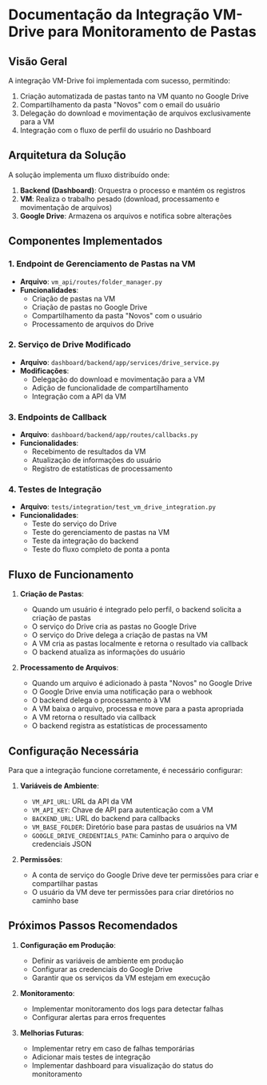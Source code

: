# Documentação da Integração VM-Drive para Monitoramento de Pastas

## Visão Geral

A integração VM-Drive foi implementada com sucesso, permitindo:

1. Criação automatizada de pastas tanto na VM quanto no Google Drive
2. Compartilhamento da pasta "Novos" com o email do usuário
3. Delegação do download e movimentação de arquivos exclusivamente para a VM
4. Integração com o fluxo de perfil do usuário no Dashboard

## Arquitetura da Solução

A solução implementa um fluxo distribuído onde:

1. **Backend (Dashboard)**: Orquestra o processo e mantém os registros
2. **VM**: Realiza o trabalho pesado (download, processamento e movimentação de arquivos)
3. **Google Drive**: Armazena os arquivos e notifica sobre alterações

## Componentes Implementados

### 1. Endpoint de Gerenciamento de Pastas na VM

- **Arquivo**: `vm_api/routes/folder_manager.py`
- **Funcionalidades**:
  - Criação de pastas na VM
  - Criação de pastas no Google Drive
  - Compartilhamento da pasta "Novos" com o usuário
  - Processamento de arquivos do Drive

### 2. Serviço de Drive Modificado

- **Arquivo**: `dashboard/backend/app/services/drive_service.py`
- **Modificações**:
  - Delegação do download e movimentação para a VM
  - Adição de funcionalidade de compartilhamento
  - Integração com a API da VM

### 3. Endpoints de Callback

- **Arquivo**: `dashboard/backend/app/routes/callbacks.py`
- **Funcionalidades**:
  - Recebimento de resultados da VM
  - Atualização de informações do usuário
  - Registro de estatísticas de processamento

### 4. Testes de Integração

- **Arquivo**: `tests/integration/test_vm_drive_integration.py`
- **Funcionalidades**:
  - Teste do serviço do Drive
  - Teste do gerenciamento de pastas na VM
  - Teste da integração do backend
  - Teste do fluxo completo de ponta a ponta

## Fluxo de Funcionamento

1. **Criação de Pastas**:
   - Quando um usuário é integrado pelo perfil, o backend solicita a criação de pastas
   - O serviço do Drive cria as pastas no Google Drive
   - O serviço do Drive delega a criação de pastas na VM
   - A VM cria as pastas localmente e retorna o resultado via callback
   - O backend atualiza as informações do usuário

2. **Processamento de Arquivos**:
   - Quando um arquivo é adicionado à pasta "Novos" no Google Drive
   - O Google Drive envia uma notificação para o webhook
   - O backend delega o processamento à VM
   - A VM baixa o arquivo, processa e move para a pasta apropriada
   - A VM retorna o resultado via callback
   - O backend registra as estatísticas de processamento

## Configuração Necessária

Para que a integração funcione corretamente, é necessário configurar:

1. **Variáveis de Ambiente**:
   - `VM_API_URL`: URL da API da VM
   - `VM_API_KEY`: Chave de API para autenticação com a VM
   - `BACKEND_URL`: URL do backend para callbacks
   - `VM_BASE_FOLDER`: Diretório base para pastas de usuários na VM
   - `GOOGLE_DRIVE_CREDENTIALS_PATH`: Caminho para o arquivo de credenciais JSON

2. **Permissões**:
   - A conta de serviço do Google Drive deve ter permissões para criar e compartilhar pastas
   - O usuário da VM deve ter permissões para criar diretórios no caminho base

## Próximos Passos Recomendados

1. **Configuração em Produção**:
   - Definir as variáveis de ambiente em produção
   - Configurar as credenciais do Google Drive
   - Garantir que os serviços da VM estejam em execução

2. **Monitoramento**:
   - Implementar monitoramento dos logs para detectar falhas
   - Configurar alertas para erros frequentes

3. **Melhorias Futuras**:
   - Implementar retry em caso de falhas temporárias
   - Adicionar mais testes de integração
   - Implementar dashboard para visualização do status do monitoramento

